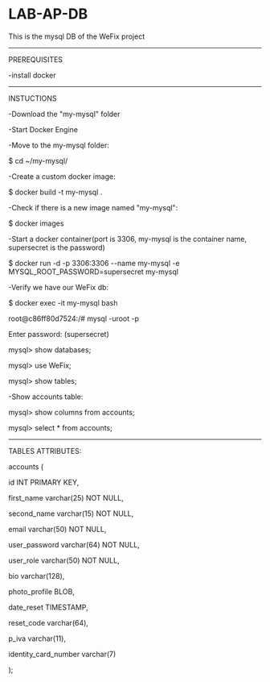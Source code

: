 # LAB-AP-DB
This is the mysql DB of the WeFix project

---------------------------
PREREQUISITES

-install docker

---------------------------
INSTUCTIONS

-Download the "my-mysql" folder


-Start Docker Engine


-Move to the my-mysql folder:

$ cd ~/my-mysql/


-Create a custom docker image:

$ docker build -t my-mysql .


-Check if there is a new image named "my-mysql":

$ docker images


-Start a docker container(port is 3306, my-mysql is the container name, supersecret is the password)

$ docker run -d -p 3306:3306 --name my-mysql -e MYSQL_ROOT_PASSWORD=supersecret my-mysql


-Verify we have our WeFix db:

$ docker exec -it my-mysql bash

root@c86ff80d7524:/# mysql -uroot -p

Enter password: (supersecret)

mysql> show databases;

mysql> use WeFix;

mysql> show tables;

-Show accounts table:

mysql> show columns from accounts;

mysql> select * from accounts;


---------------------------
TABLES ATTRIBUTES:


accounts (

id INT PRIMARY KEY,

first_name  varchar(25) NOT NULL,

second_name varchar(15) NOT NULL,

email  varchar(50) NOT NULL,

user_password varchar(64) NOT NULL,

user_role varchar(50) NOT NULL,

bio varchar(128),

photo_profile BLOB,

date_reset TIMESTAMP,

reset_code varchar(64),

p_iva varchar(11),

identity_card_number varchar(7)

);




